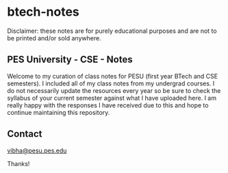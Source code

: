 # btech-notes

Disclaimer: these notes are for purely educational purposes and are not to be printed and/or sold anywhere.

## PES University - CSE - Notes

Welcome to my curation of class notes for PESU (first year BTech and CSE semesters). I included all of my class notes from my undergrad courses. I do not necessarily update the resources every year so be sure to check the syllabus of your current semester against what I have uploaded here. I am really happy with the responses I have received due to this and hope to continue maintaining this repository.

## Contact

[vibha@pesu.pes.edu](mailto:vibha@pesu.pes.edu)

Thanks!
